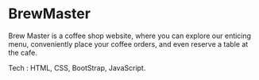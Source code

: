 # BrewMaster

Brew Master is a coffee shop website, where you can explore our enticing menu, conveniently place your
coffee orders, and even reserve a table at the cafe.

Tech : HTML, CSS, BootStrap, JavaScript.

